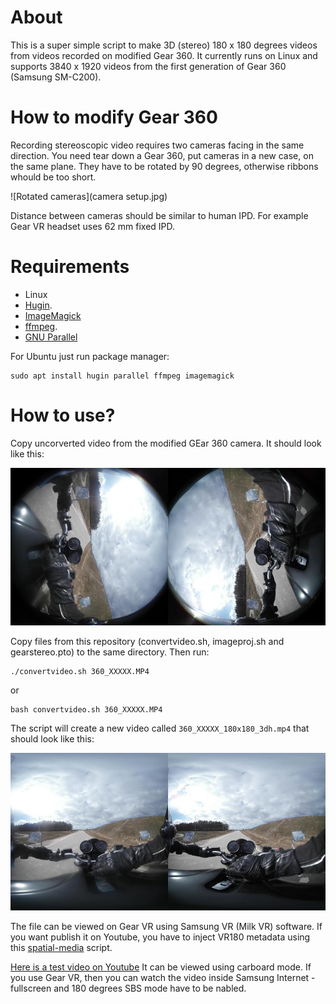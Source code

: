  # About

 This is a super simple script to make 3D (stereo) 180 x 180 degrees videos from videos recorded on modified Gear 360. It currently runs on Linux and supports 3840 x 1920 videos from the first generation of Gear 360 (Samsung SM-C200).
 
 # How to modify Gear 360
 
 Recording stereoscopic video requires two cameras facing in the same direction. You need tear down a Gear 360, put cameras in a new case, on the same plane. They have to be rotated by 90 degrees, otherwise ribbons whould be too short.
 
 ![Rotated cameras](camera setup.jpg)
 
 Distance between cameras should be similar to human IPD. For example Gear VR headset uses 62 mm fixed IPD. 
 
 # Requirements
 
* Linux
* [Hugin](http://hugin.sourceforge.net/).
* [ImageMagick](https://www.imagemagick.org/)
* [ffmpeg](https://ffmpeg.org/download.html).
* [GNU Parallel](https://www.gnu.org/software/parallel/)

For Ubuntu just run package manager:

    sudo apt install hugin parallel ffmpeg imagemagick


 # How to use?

 Copy uncorverted video from the modified GEar 360 camera. It should look like this:
 
 ![Before](before.jpg)
 
 Copy files from this repository (convertvideo.sh, imageproj.sh and gearstereo.pto) to the same directory. Then run:
 
    ./convertvideo.sh 360_XXXXX.MP4
    
 or
 
    bash convertvideo.sh 360_XXXXX.MP4

 The script will create a new video called ``` 360_XXXXX_180x180_3dh.mp4 ``` that should look like this:
 
 ![After](after.jpg)

 
 The file can be viewed on Gear VR using Samsung VR (Milk VR) software. 
 If you want publish it on Youtube, you have to inject VR180 metadata using this [spatial-media](https://github.com/Vargol/spatial-media) script.
 
 [Here is a test video on Youtube](https://www.youtube.com/watch?v=YAmRJcZcyMs) It can be viewed using carboard mode. If you use Gear VR, then you can watch the video inside Samsung Internet - fullscreen and 180 degrees SBS mode have to be nabled.

